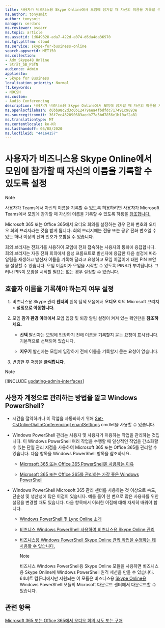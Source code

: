 ```yaml
---
title: 사용자가 비즈니스용 Skype Online에서 모임에 참가할 때 자신의 이름을 기록할 수 있도록 설정
ms.author: tonysmit
author: tonysmit
manager: serdars
ms.reviewer: oscarr
ms.topic: article
ms.assetid: 1d649328-ada7-422d-a074-d6da4da36970
ms.tgt.pltfrm: cloud
ms.service: skype-for-business-online
search.appverid: MET150
ms.collection:
- Adm_Skype4B_Online
- Strat_SB_PSTN
audience: Admin
appliesto:
- Skype for Business
localization_priority: Normal
f1.keywords:
- NOCSH
ms.custom:
- Audio Conferencing
description: 사용자가 비즈니스용 Skype Online에서 모임에 참가할 때 자신의 이름을 기록할 수 있는지 여부를 설정하거나 사용하지 않도록 설정하는 방법을 배워야 합니다.
ms.openlocfilehash: d6bb98c2d3c6b12479aea4fbdfdc717491c9893e
ms.sourcegitcommit: 36f7ec432090683aedb77a5bd7856e1b10af2a81
ms.translationtype: MT
ms.contentlocale: ko-KR
ms.lasthandoff: 05/08/2020
ms.locfileid: "44164157"
---
```

# <a name="enable-users-to-record-their-name-when-they-join-a-meeting-in-skype-for-business-online"></a>사용자가 비즈니스용 Skype Online에서 모임에 참가할 때 자신의 이름을 기록할 수 있도록 설정

> [!Note]
> 사용자가 Teams에서 자신의 이름을 기록할 수 있도록 허용하려면 사용자가 Microsoft Teams에서 모임에 참가할 때 자신의 이름을 기록할 수 있도록 허용을 [참조합니다.](/MicrosoftTeams/enable-users-to-record-their-name-when-they-join-a-meeting-in-teams)

Microsoft 365 또는 Office 365에서 오디오 회의를 설정하는 경우 전화 번호와 오디오 회의 브리지라는 것을 받게 됩니다. 회의 브리지에는 전용 또는 공유 전화 번호일 수 있는 하나 이상의 전화 번호가 포함될 수 있습니다.
  
회의 브리지는 전화기를 사용하여 모임에 전화 접속하는 사용자의 통화에 응답합니다. 회의 브리지는 자동 전화 회의에서 음성 프롬프트로 발신자에 응답한 다음 설정에 따라 알림을 재생하고 발신자 이름을 기록해 달라고 요청하고 모임 이끌이에 대한 PIN 보안을 설정할 수 있습니다. 모임 이끌이가 모임을 시작할 수 있도록 PINS가 부여됩니다. 그러나 PIN이 모임을 시작할 필요는 없는 경우 설정할 수 있습니다.

## <a name="set-whether-callers-should-record-their-name"></a>호출자 이름을 기록해야 하는지 여부 설정
    
1. 비즈니스용 Skype 관리 **센터의** 왼쪽 탐색 모음에서 **오디오** 회의 Microsoft 브리지  >  **설정으로 이동합니다.**
    
2. 모임 **참가 환경 아래에서** 모임 입장 및 퇴장 알림 설정이 켜져 있는 확인란을 **참조하세요.**
    
   - **선택** 발신자는 모임에 입장하기 전에 이름을 기록할지 묻는 요청이 표시됩니다. 기본적으로 선택되어 있습니다.
    
   - **지우기** 발신자는 모임에 입장하기 전에 이름을 기록할지 묻는 요청이 없습니다.
    
3. 변경한 후 저장을 **클릭합니다.**
    
> [!Note]
> [!INCLUDE [updating-admin-interfaces](../includes/updating-admin-interfaces.md)]

## <a name="want-to-know-how-to-manage-with-windows-powershell"></a>사용자 계정으로 관리하는 방법을 알고 Windows PowerShell?

- 시간을 절약하거나 이 작업을 자동화하기 위해 [Set-CsOnlineDialInConferencingTenantSettings](https://go.microsoft.com/fwlink/?LinkId=715757) cmdlet을 사용할 수 있습니다.
    
- Windows PowerShell 관리는 사용자 및 사용자가 허용하는 작업을 관리하는 것입니다. 이 Windows PowerShell 여러 작업을 수행할 때 일상적인 작업을 간소화할 수 있는 단일 관리 지점을 사용하여 Microsoft 365 또는 Office 365를 관리할 수 있습니다. 다음 항목을 Windows PowerShell 항목을 참조하세요.
    
  - [Microsoft 365 또는 Office 365 PowerShell을 사용하는 이유](https://go.microsoft.com/fwlink/?LinkId=525041)
    
  - [Microsoft 365 또는 Office 365를 관리하는 가장 좋은 Windows PowerShell](https://go.microsoft.com/fwlink/?LinkId=525142)
    
- Windows PowerShell Microsoft 365 관리 센터를 사용하는 것 이상으로 속도, 단순성 및 생산성에 많은 이점이 있습니다. 예를 들어 한 번으로 많은 사용자를 위한 설정을 변경할 때도 있습니다. 다음 항목에서 이러한 이점에 대해 자세히 배워야 합니다. 
    
  - [Windows PowerShell 및 Lync Online 소개](https://go.microsoft.com/fwlink/?LinkId=525039)
    
  - [비즈니스 Windows PowerShell 사용하여 비즈니스용 Skype Online 관리](https://go.microsoft.com/fwlink/?LinkId=525453)
    
  - [비즈니스용 Windows PowerShell Skype Online 관리 작업을 수행하는 데 사용할 수 있습니다.](https://go.microsoft.com/fwlink/?LinkId=525038)
    
    > [!NOTE]
    > 비즈니스 Windows PowerShell용 Skype Online 모듈을 사용하면 비즈니스용 Skype Online에 Windows PowerShell 원격 세션을 만들 수 있습니다. 64비트 컴퓨터에서만 지원되는 이 모듈은 비즈니스용 [Skype Online용](https://go.microsoft.com/fwlink/?LinkId=294688) Windows PowerShell 모듈의 Microsoft 다운로드 센터에서 다운로드할 수 있습니다.
  
## <a name="related-topics"></a>관련 항목

[Microsoft 365 또는 Office 365에서 오디오 회의 시도 또는 구매](../audio-conferencing-in-office-365/try-or-purchase-audio-conferencing-in-office-365.md)
